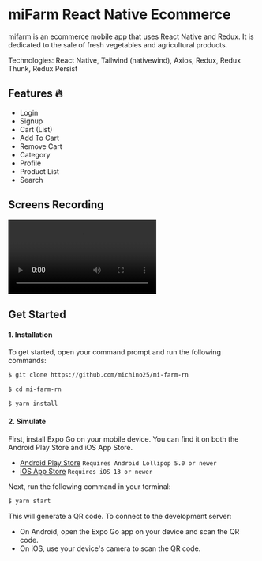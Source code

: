 # miFarm React Native Ecommerce

mifarm is an ecommerce mobile app that uses React Native and Redux. It is dedicated to the sale of fresh vegetables and agricultural products.

Technologies: React Native, Tailwind (nativewind), Axios, Redux, Redux Thunk, Redux Persist

## Features 🔥

- Login
- Signup
- Cart (List)
- Add To Cart
- Remove Cart
- Category
- Profile
- Product List
- Search

## Screens Recording

![Video](/screenshots/demo.mp4?raw=true "Demo Video")

## Get Started

#### 1. Installation

To get started, open your command prompt and run the following commands:

```sh
$ git clone https://github.com/michino25/mi-farm-rn

$ cd mi-farm-rn

$ yarn install
```

#### 2. Simulate

First, install Expo Go on your mobile device. You can find it on both the Android Play Store and iOS App Store.

- [Android Play Store](https://play.google.com/store/apps/details?id=host.exp.exponent) `Requires Android Lollipop 5.0 or newer`
- [iOS App Store](https://apps.apple.com/us/app/expo-go/id982107779) `Requires iOS 13 or newer`

Next, run the following command in your terminal:

```sh
$ yarn start
```

This will generate a QR code. To connect to the development server:

- On Android, open the Expo Go app on your device and scan the QR code.
- On iOS, use your device's camera to scan the QR code.
